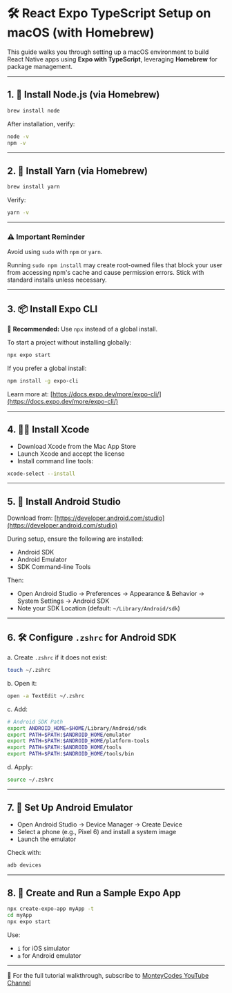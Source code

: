 # 🛠 React Expo TypeScript Setup on macOS (with Homebrew)

This guide walks you through setting up a macOS environment to build React Native apps using **Expo with TypeScript**, leveraging **Homebrew** for package management.

---

## 1. 🍺 Install Node.js (via Homebrew)

```bash
brew install node
```

After installation, verify:

```bash
node -v
npm -v
```

---

## 2. 🧶 Install Yarn (via Homebrew)

```bash
brew install yarn
```

Verify:

```bash
yarn -v
```

---

### ⚠️ Important Reminder

Avoid using `sudo` with `npm` or `yarn`.

Running `sudo npm install` may create root-owned files that block your user from accessing npm's cache and cause permission errors. Stick with standard installs unless necessary.

---

## 3. 📦 Install Expo CLI

📌 **Recommended:** Use `npx` instead of a global install.

To start a project without installing globally:

```bash
npx expo start
```

If you prefer a global install:

```bash
npm install -g expo-cli
```

Learn more at: [https://docs.expo.dev/more/expo-cli/](https://docs.expo.dev/more/expo-cli/)

---

## 4. 🧑‍💻 Install Xcode

- Download Xcode from the Mac App Store
- Launch Xcode and accept the license
- Install command line tools:

```bash
xcode-select --install
```

---

## 5. 🤖 Install Android Studio

Download from: [https://developer.android.com/studio](https://developer.android.com/studio)

During setup, ensure the following are installed:

- Android SDK
- Android Emulator
- SDK Command-line Tools

Then:

- Open Android Studio → Preferences → Appearance & Behavior → System Settings → Android SDK
- Note your SDK Location (default: `~/Library/Android/sdk`)

---

## 6. 🛠 Configure `.zshrc` for Android SDK

a. Create `.zshrc` if it does not exist:

```bash
touch ~/.zshrc
```

b. Open it:

```bash
open -a TextEdit ~/.zshrc
```

c. Add:

```bash
# Android SDK Path
export ANDROID_HOME=$HOME/Library/Android/sdk
export PATH=$PATH:$ANDROID_HOME/emulator
export PATH=$PATH:$ANDROID_HOME/platform-tools
export PATH=$PATH:$ANDROID_HOME/tools
export PATH=$PATH:$ANDROID_HOME/tools/bin
```

d. Apply:

```bash
source ~/.zshrc
```

---

## 7. 📱 Set Up Android Emulator

- Open Android Studio → Device Manager → Create Device
- Select a phone (e.g., Pixel 6) and install a system image
- Launch the emulator

Check with:

```bash
adb devices
```

---

## 8. 🚀 Create and Run a Sample Expo App

```bash
npx create-expo-app myApp -t
cd myApp
npx expo start
```

Use:
- `i` for iOS simulator
- `a` for Android emulator

---

🎥 For the full tutorial walkthrough, subscribe to [MonteyCodes YouTube Channel](https://www.youtube.com/@MonteyCodes)

